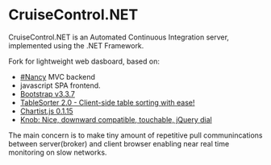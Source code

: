 # CruiseControl.NET
CruiseControl.NET is an Automated Continuous Integration server, implemented using the .NET Framework.

Fork for lightweight web dasboard, based on:
* [#Nancy](https://github.com/NancyFx/Nancy) MVC backend
* javascript SPA frontend.
* [Bootstrap v3.3.7](http://getbootstrap.com)
* [TableSorter 2.0 - Client-side table sorting with ease!](http://tablesorter.com)
* [Chartist.js 0.1.15](https://gionkunz.github.io/chartist-js/)
* [Knob: Nice, downward compatible, touchable, jQuery dial](https://github.com/aterrien/jQuery-Knob)
	
The main concern is to make tiny amount of repetitive pull communincations between server(broker) and client browser enabling near real time monitoring on slow networks.
